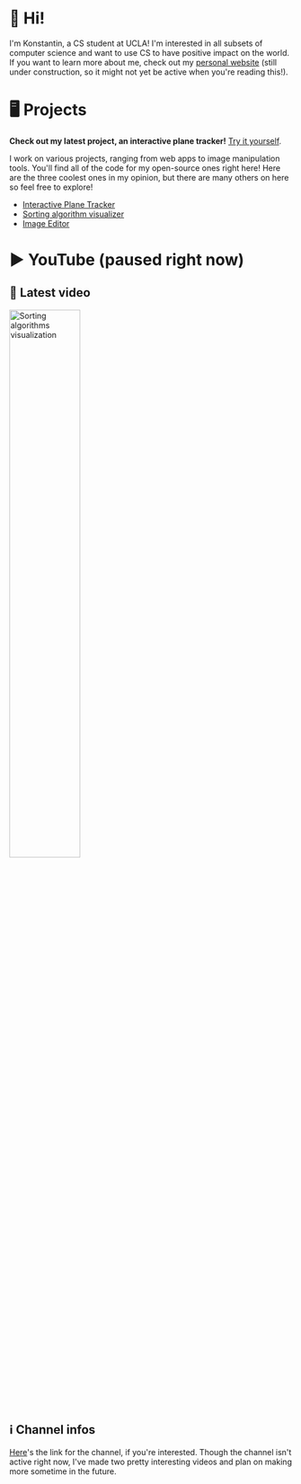 # 👋 Hi!
I'm Konstantin, a CS student at UCLA! I'm interested in all subsets of computer science and want to use CS to have positive impact on the world. If you want to learn more about me, check out my [personal website](https://tzantchev.com) (still under construction, so it might not yet be active when you're reading this!).

# 🖥 Projects
**Check out my latest project, an interactive plane tracker!** [Try it yourself](https://tzantchev.com/planes).

I work on various projects, ranging from web apps to image manipulation tools. You'll find all of the code for my open-source ones right here! Here are the three coolest ones in my opinion, but there are many others on here so feel free to explore!
 - [Interactive Plane Tracker](https://github.com/konstantintzt/planetracker)
 - [Sorting algorithm visualizer](https://github.com/konstantintzt/sorting-algorithms)
 - [Image Editor](https://github.com/konstantintzt/Image-Editor)

# ▶ YouTube (paused right now)

## 🎥 Latest video
<a href="https://youtu.be/6RgEn80goXs"><img src="https://img.youtube.com/vi/6RgEn80goXs/maxresdefault.jpg" width=50% scale=50% alt = "Sorting algorithms visualization"></a>

## ℹ Channel infos
[Here](https://www.youtube.com/channel/UCKfHdzN4z0aLeee51Lvm2Tw)'s the link for the channel, if you're interested. Though the channel isn't active right now, I've made two pretty interesting videos and plan on making more sometime in the future.


<!--
**konstantintzt/konstantintzt** is a ✨ _special_ ✨ repository because its `README.md` (this file) appears on your GitHub profile.

[![Sorting algorithms visualization](https://img.youtube.com/vi/6RgEn80goXs/maxresdefault.jpg "Click here to watch!")](https://youtu.be/6RgEn80goXs)

Here are some ideas to get you started:

- 🔭 I’m currently working on ...
- 🌱 I’m currently learning ...
- 👯 I’m looking to collaborate on ...
- 🤔 I’m looking for help with ...
- 💬 Ask me about ...
- 📫 How to reach me: ...
- 😄 Pronouns: ...
- ⚡ Fun fact: ...
-->
